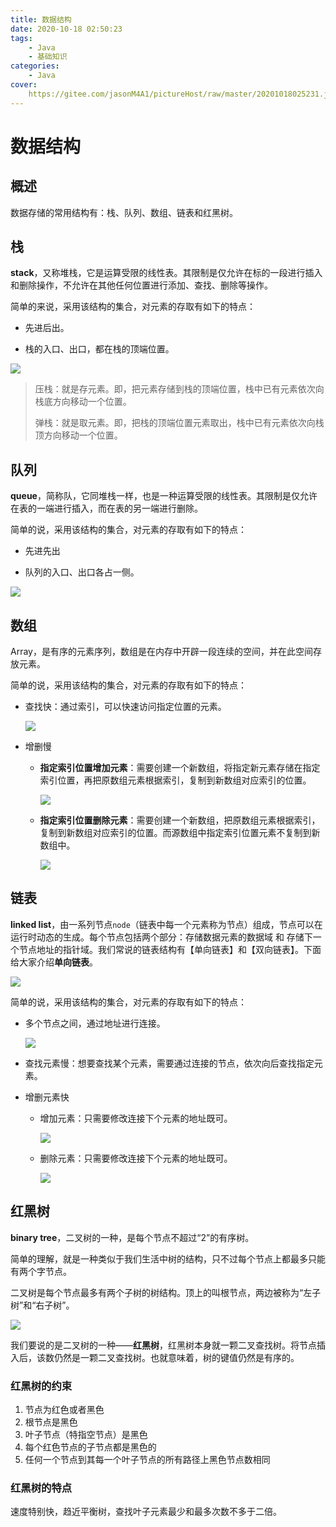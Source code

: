 ```yaml
---
title: 数据结构
date: 2020-10-18 02:50:23
tags:
	- Java
	- 基础知识
categories:
	- Java
cover:
	https://gitee.com/jasonM4A1/pictureHost/raw/master/20201018025231.jpg
---
```


# 数据结构



## 概述

数据存储的常用结构有：栈、队列、数组、链表和红黑树。



## 栈

**stack**，又称堆栈，它是运算受限的线性表。其限制是仅允许在标的一段进行插入和删除操作，不允许在其他任何位置进行添加、查找、删除等操作。

简单的来说，采用该结构的集合，对元素的存取有如下的特点：

+ 先进后出。

+ 栈的入口、出口，都在栈的顶端位置。

![](https://gitee.com/jasonM4A1/pictureHost/raw/master/20201018025450.png)

> 压栈：就是存元素。即，把元素存储到栈的顶端位置，栈中已有元素依次向栈底方向移动一个位置。
>
> 弹栈：就是取元素。即，把栈的顶端位置元素取出，栈中已有元素依次向栈顶方向移动一个位置。



## 队列

**queue**，简称队，它同堆栈一样，也是一种运算受限的线性表。其限制是仅允许在表的一端进行插入，而在表的另一端进行删除。

简单的说，采用该结构的集合，对元素的存取有如下的特点：

+ 先进先出

+ 队列的入口、出口各占一侧。


![](https://gitee.com/jasonM4A1/pictureHost/raw/master/20201018025617.bmp)



## 数组

Array，是有序的元素序列，数组是在内存中开辟一段连续的空间，并在此空间存放元素。

简单的说，采用该结构的集合，对元素的存取有如下的特点：

+ 查找快：通过索引，可以快速访问指定位置的元素。

  ![](https://gitee.com/jasonM4A1/pictureHost/raw/master/20201018025708.png)

+ 增删慢

  + **指定索引位置增加元素**：需要创建一个新数组，将指定新元素存储在指定索引位置，再把原数组元素根据索引，复制到新数组对应索引的位置。

    ![](https://gitee.com/jasonM4A1/pictureHost/raw/master/20201018025758.png)

  + **指定索引位置删除元素**：需要创建一个新数组，把原数组元素根据索引，复制到新数组对应索引的位置。而源数组中指定索引位置元素不复制到新数组中。

    ![](https://gitee.com/jasonM4A1/pictureHost/raw/master/20201018025841.png)



## 链表

**linked list**，由一系列节点`node`（链表中每一个元素称为节点）组成，节点可以在运行时动态的生成。每个节点包括两个部分：存储数据元素的数据域 和 存储下一个节点地址的指针域。我们常说的链表结构有【单向链表】和【双向链表】。下面给大家介绍**单向链表**。

![](https://gitee.com/jasonM4A1/pictureHost/raw/master/20201018030021.png)

简单的说，采用该结构的集合，对元素的存取有如下的特点：

+ 多个节点之间，通过地址进行连接。

  ![](https://gitee.com/jasonM4A1/pictureHost/raw/master/20201018030058.png)

+ 查找元素慢：想要查找某个元素，需要通过连接的节点，依次向后查找指定元素。

+ 增删元素快

  + 增加元素：只需要修改连接下个元素的地址既可。

    ![](https://gitee.com/jasonM4A1/pictureHost/raw/master/20201018030140.png)

  + 删除元素：只需要修改连接下个元素的地址既可。

    ![](https://gitee.com/jasonM4A1/pictureHost/raw/master/20201018030159.bmp)



## 红黑树

**binary tree**，二叉树的一种，是每个节点不超过“2”的有序树。

简单的理解，就是一种类似于我们生活中树的结构，只不过每个节点上都最多只能有两个字节点。

二叉树是每个节点最多有两个子树的树结构。顶上的叫根节点，两边被称为“左子树”和“右子树”。

![](https://gitee.com/jasonM4A1/pictureHost/raw/master/20201018030259.bmp)

我们要说的是二叉树的一种——**红黑树**，红黑树本身就一颗二叉查找树。将节点插入后，该数仍然是一颗二叉查找树。也就意味着，树的键值仍然是有序的。

### 红黑树的约束

1. 节点为红色或者黑色
2. 根节点是黑色
3. 叶子节点（特指空节点）是黑色
4. 每个红色节点的子节点都是黑色的
5. 任何一个节点到其每一个叶子节点的所有路径上黑色节点数相同

### 红黑树的特点

速度特别快，趋近平衡树，查找叶子元素最少和最多次数不多于二倍。